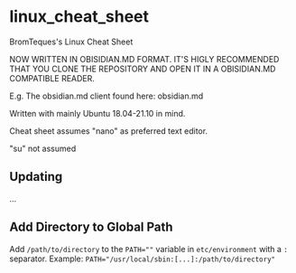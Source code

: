 # linux_cheat_sheet
BromTeques's Linux Cheat Sheet

NOW WRITTEN IN OBISIDIAN.MD FORMAT. IT'S HIGLY RECOMMENDED THAT YOU CLONE THE REPOSITORY AND OPEN IT IN A OBISIDIAN.MD COMPATIBLE READER.

E.g. The obsidian.md client found here: obsidian.md

Written with mainly Ubuntu 18.04-21.10 in mind.

Cheat sheet assumes "nano" as preferred text editor.

"su" not assumed

## Updating
...

## Add Directory to Global Path
Add ``/path/to/directory`` to the ``PATH=""`` variable in ``etc/environment`` with a ``:`` separator.
Example: ``PATH="/usr/local/sbin:[...]:/path/to/directory"``
